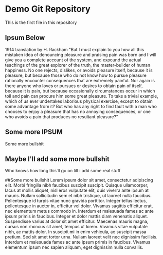 # Demo Git Repository

This is the first file in this repository

## Ipsum Below

1914 translation by H. Rackham
"But I must explain to you how all this mistaken idea of denouncing pleasure and praising pain was born and I will give you a complete account of the system, and expound the actual teachings of the great explorer of the truth, the master-builder of human happiness. No one rejects, dislikes, or avoids pleasure itself, because it is pleasure, but because those who do not know how to pursue pleasure rationally encounter consequences that are extremely painful. Nor again is there anyone who loves or pursues or desires to obtain pain of itself, because it is pain, but because occasionally circumstances occur in which toil and pain can procure him some great pleasure. To take a trivial example, which of us ever undertakes laborious physical exercise, except to obtain some advantage from it? But who has any right to find fault with a man who chooses to enjoy a pleasure that has no annoying consequences, or one who avoids a pain that produces no resultant pleasure?"



## Some more IPSUM

Some more bullshit

## Maybe I'll add some more bullshit 
Who knows how long this'll go on till i add some real stuff

##Some more bullshit
Lorem ipsum dolor sit amet, consectetur adipiscing elit. Morbi fringilla nibh faucibus suscipit suscipit. Quisque ullamcorper, lacus at mollis aliquet, nisl eros vulputate elit, quis viverra ante ipsum at mauris. Nullam sollicitudin sem et nibh tristique, ut laoreet nulla faucibus. Pellentesque id turpis vitae nunc gravida porttitor. Integer tellus lectus, pellentesque in auctor in, efficitur vel dolor. Vivamus sagittis efficitur erat, nec elementum metus commodo in. Interdum et malesuada fames ac ante ipsum primis in faucibus. Integer et dolor mattis diam venenatis aliquet. Suspendisse varius at dolor sit amet efficitur. Maecenas mauris magna, cursus non rhoncus sit amet, tempus ut lorem. Vivamus vitae vulputate nibh, ac mattis dolor. In suscipit mi in enim vehicula, ac suscipit massa pretium. Sed sit amet tortor urna. Nullam laoreet velit nec dignissim facilisis. Interdum et malesuada fames ac ante ipsum primis in faucibus. Vivamus elementum ipsum nec sapien aliquam, eget dignissim nulla convallis.
